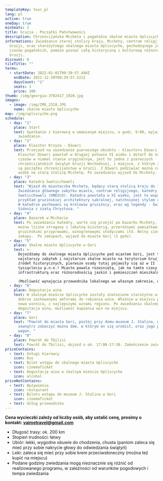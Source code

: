 ```yaml
---
templateKey: tour_pl
lang: pl
active: true
oneDay: true
minSeats: 2
title: Gruzja - Początki Państwowości
description: Chrześcijańska Mccheta i pogańskie skalne miasto Upliscyche
informations: Zwiedzanie starej stolicy kraju, Mcchety, centrum religijnego
  Gruzji, oraz starożytnego skalnego miasta Upliscyche, pochodzącego jeszcze z
  czasów pogańskich, pomoże poznać całą historyczną i kulturową różnorodność
  Gruzji.
discount: 0
tileTitle: ""
terms:
  - startDate: 2022-01-01T09:39:57.496Z
    endDate: 2021-12-30T09:39:57.521Z
    daysCount: "1"
    seats: 1
    price: 100
thumb: /img/georgia-3702417_1920.jpg
images:
  - image: /img/IMG_2318.JPG
    name: skalne miasto Upliscyche
map: /img/upliscyche.png
schedule:
  - day: "1"
    place: Start
    text: Spotkanie z kierowcą w umówionym miejscu, o godz. 9:00, wyjazd na
      zwiedzanie.
  - day: "2"
    place: Klasztor Krzyża - Dżwari
    text: Przejazd na zwiedzanie pierwszego obiektu - klasztoru Dżwari (UNESCO)
      Klasztor Dżwari powstał w drugiej połowie VI wieku i dotarł do naszych
      czasów w niemal stanie oryginalnym, jest to jedna z pierwszych
      chrześcijańskich świątyń Gruzji Wschodniej, i miejsce, z którym związane
      są początku chrześcijaństwa w Gruzji. Z Dżwari podziwiać można cudowny
      widok na starą stolicę Mcchetę. Po zwiedzaniu wyjazd do Mcchety.
  - day: "3"
    place: Katedra Sweticchoweli
    text: "Wjazd do miasteczka Mccheta, będący starą stolicą kraju do IV wieku n.e.
      Zwiedzanie głównego zabytku miasta, centrum religijnego, katedry
      Sweticchoweli (UNESCO). Katedra powstała w XI wieku, jest to wspaniały
      przykład gruzińskiej architektury sakralnej, natchnionej stylem romańskim.
      W katedrze pochowani są królowie gruzińscy, oraz wg legendy - Święta
      Sidonia z szatą Chrystusa. "
  - day: "4"
    place: Bazarek w Mcchecie
    text: Po zwiedzaniu katedry, warto się przejść po bazarku Mcchety, Zobaczyć tu
      można liczne stragany z lokalną biżuterią, przeróżnymi pamiątkami,
      gruzińskimi przyprawami, winogronowymi słodyczami itd. Wolny czas na
      zakupy.  Po zakupach, wyjazd do miasta Gori (1 godz).
  - day: "5"
    place: Skalne miasto Upliscyche w Gori
    text: >-
      Dojeżdżamy do skalnego miasta Upliscyche pod miastem Gori, jest to
      najstarszy zabytek i najstarsze skalne miasto na terytorium Gruzji. Według
      źródeł historycznych, pierwsze osady tutaj pojawiły się aż w II
      tysiącleciu p.n.e.! Miasto powala rozwiniętą, jak na tamte czasy,
      infrastrukturą oraz różnorodnością jaskiń i pomieszczeń mieszkalnych. 

      (Możliwość wynajęcia przewodnika lokalnego we własnym zakresie, dodatkowym koszt - 15 euro)
  - day: "6"
    place: Degustacja wina
    text: W skalnym mieście Upliscyche zostały znalezione starożytne winnice, z
      dobrze zachowanymi amforami do robienia wina. Właśnie w miejscu powstała
      nowa winnica, z najlepszymi winami regionu. Po zwiedzaniu skalnego miasta
      degustacja wina, możliwość kupienia win na miejscu.
  - day: "7"
    place: Gori
    text: "Powrót do miasta Gori, postój przy domu-muzeum J. Stalina, gdzie z
      zewnątrz zobaczyć można dom, w którym on się urodził, oraz jego pancerny
      wagon. "
  - day: "8"
    place: Powrót do Tbilisi
    text: Powrót do Tbilisi, dojazd o ok. 17:00-17:30. Zakończenie zwiedzania.
priceContains:
  - text: Usługi kierowcy
    icon: bus
  - text: Bilet wstępu do skalnego miasta Upliscyche
    icon: cinemaTicket
  - text: Degustację wina w skalnym mieście Upliscyche
    icon: alcohol
priceNotContains:
  - text: Wyżywienia
    icon: restaurant
  - text: Biletu wstępu do muzeum J. Stalina w Gori
    icon: cinemaTicket
  - text: Usług przewodnika
---
```

**Cena wycieczki zależy od liczby osób, aby ustalić cenę, prosimy o kontakt: vaimetravel@gmail.com**

* Długość trasy: ok. 200 km
* Stopień trudności: łatwy
* Ubiór: lekki, wygodne obuwie do chodzenia, chusta (paniom zaleca się mieć przy sobie nakrycie głowy do odwiedzania świątyń)
* Leki: zaleca się mieć przy sobie krem przeciwsłoneczny (można też kupić na miejscu)
* Podane godziny zwiedzania mogą nieznacznie się różnić od realizowanego programu, w zależności od warunków pogodowych i tempa zwiedzania